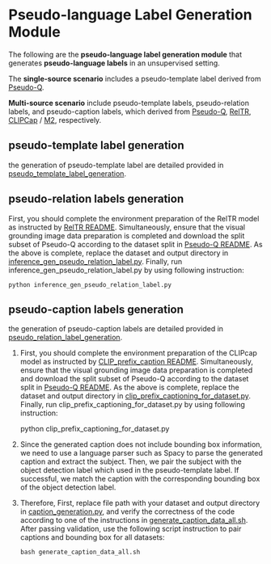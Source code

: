 # Pseudo-language Label Generation Module

The following are the **pseudo-language label generation module** that generates **pseudo-language labels** in an unsupervised setting.

The **single-source scenario** includes a pseudo-template label derived from [Pseudo-Q](https://github.com/LeapLabTHU/Pseudo-Q). 

**Multi-source scenario** include pseudo-template labels, pseudo-relation labels, and pseudo-caption labels, 
which derived from [Pseudo-Q](https://github.com/LeapLabTHU/Pseudo-Q), [RelTR](https://github.com/yrcong/RelTR), [CLIPCap](https://github.com/rmokady/CLIP_prefix_caption) / [M2](https://github.com/aimagelab/meshed-memory-transformer), respectively. 


## pseudo-template label generation

the generation of pseudo-template label are detailed provided in [pseudo_template_label_generation](pseudo_template_label_generation/README.md).


## pseudo-relation labels generation

First, you should complete the environment preparation of the RelTR model as instructed by [RelTR README](pseudo_relation_label_generation/RelTR/README.md). 
Simultaneously, ensure that the visual grounding image data preparation is completed and download the split subset of Pseudo-Q according to the dataset split in [Pseudo-Q README](pseudo_template_label_generation/README.md). 
As the above is complete, replace the dataset and output directory in [inference_gen_pseudo_relation_label.py](pseudo_relation_label_generation/RelTR/inference_gen_pseudo_relation_label.py). 
Finally, run inference_gen_pseudo_relation_label.py by using following instruction:
    
    python inference_gen_pseudo_relation_label.py


## pseudo-caption labels generation

the generation of pseudo-caption labels are detailed provided in [pseudo_relation_label_generation](pseudo_caption_label_generation/README.md).

1. First, you should complete the environment preparation of the CLIPcap model as instructed by [CLIP_prefix_caption README](pseudo_caption_label_generation/CLIP_prefix_caption/README.md). 
Simultaneously, ensure that the visual grounding image data preparation is completed and download the split subset of Pseudo-Q according to the dataset split in [Pseudo-Q README](pseudo_template_label_generation/README.md). 
As the above is complete, replace the dataset and output directory in [clip_prefix_captioning_for_dataset.py](pseudo_caption_label_generation/clip_prefix_captioning_for_dataset.py). 
Finally, run clip_prefix_captioning_for_dataset.py by using following instruction:
    
    python clip_prefix_captioning_for_dataset.py

2. Since the generated caption does not include bounding box information, we need to use a language parser such as 
Spacy to parse the generated caption and extract the subject. Then, we pair the subject with the object detection label 
which used in the pseudo-template label. If successful, we match the caption with the corresponding bounding box 
of the object detection label. 

3. Therefore, First, replace file path with your dataset and output directory in [caption_generation.py](pseudo_caption_label_generation/pseudo_caption_and_box_matching/caption_generation.py), 
and verify the correctness of the code according to one of the instructions in [generate_caption_data_all.sh](pseudo_caption_and_box_matching/generate_caption_data_all.sh).
After passing validation, use the following script instruction to pair captions and bounding box for all datasets:
   ```angular2html
   bash generate_caption_data_all.sh
   ```
